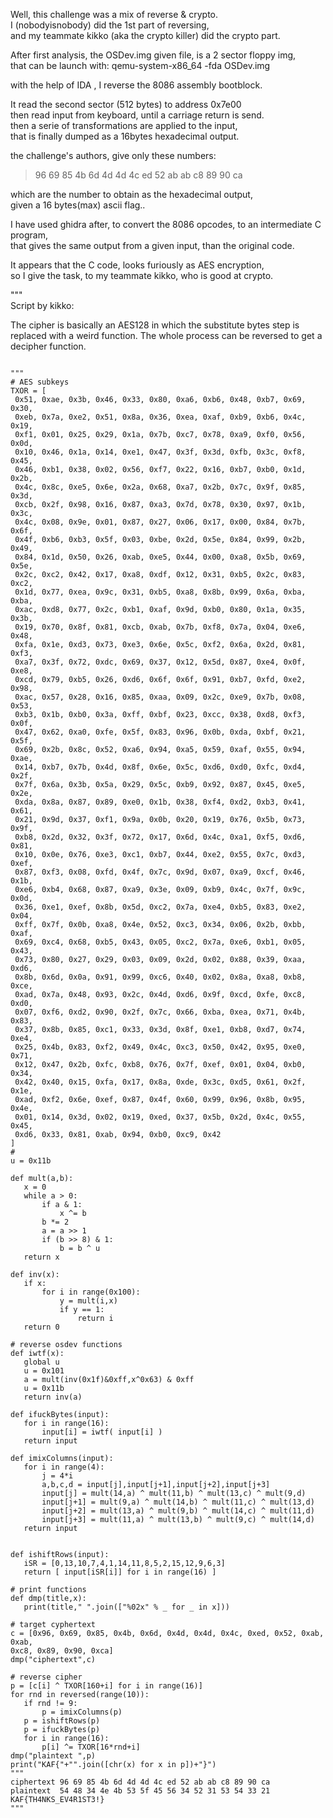 Well, this challenge was a mix of reverse & crypto.  
I (nobodyisnobody) did the 1st part of reversing,  
and my teammate kikko (aka the crypto killer) did the crypto part.

After first analysis, the OSDev.img given file, is a 2 sector floppy img,  
that can be launch with:  qemu-system-x86_64 -fda OSDev.img

with the help of IDA , I reverse the 8086 assembly bootblock.

It read the second sector (512 bytes) to address 0x7e00  
then read input from keyboard, until a carriage return is send.  
then a serie of transformations are applied to the input,  
that is finally dumped as a 16bytes hexadecimal output.

the challenge's authors, give only these numbers:  
> 96 69 85 4b 6d 4d 4d 4c ed 52 ab ab c8 89 90 ca

which are the number to obtain as the hexadecimal output,  
given a 16 bytes(max) ascii flag..

I have used ghidra after, to convert the 8086 opcodes, to an intermediate C
program,  
that gives the same output from a given input, than the original code.

It appears that the C code, looks furiously as AES encryption,  
so I give the task, to my teammate kikko, who is good at crypto.

"""  
Script by kikko:

The cipher is basically an AES128 in which the substitute bytes step is
replaced with a weird function. The whole process can be reversed to get a
decipher function.  
```

"""  
# AES subkeys  
TXOR = [  
 0x51, 0xae, 0x3b, 0x46, 0x33, 0x80, 0xa6, 0xb6, 0x48, 0xb7, 0x69, 0x30,  
 0xeb, 0x7a, 0xe2, 0x51, 0x8a, 0x36, 0xea, 0xaf, 0xb9, 0xb6, 0x4c, 0x19,  
 0xf1, 0x01, 0x25, 0x29, 0x1a, 0x7b, 0xc7, 0x78, 0xa9, 0xf0, 0x56, 0x0d,  
 0x10, 0x46, 0x1a, 0x14, 0xe1, 0x47, 0x3f, 0x3d, 0xfb, 0x3c, 0xf8, 0x45,  
 0x46, 0xb1, 0x38, 0x02, 0x56, 0xf7, 0x22, 0x16, 0xb7, 0xb0, 0x1d, 0x2b,  
 0x4c, 0x8c, 0xe5, 0x6e, 0x2a, 0x68, 0xa7, 0x2b, 0x7c, 0x9f, 0x85, 0x3d,  
 0xcb, 0x2f, 0x98, 0x16, 0x87, 0xa3, 0x7d, 0x78, 0x30, 0x97, 0x1b, 0x3c,  
 0x4c, 0x08, 0x9e, 0x01, 0x87, 0x27, 0x06, 0x17, 0x00, 0x84, 0x7b, 0x6f,  
 0x4f, 0xb6, 0xb3, 0x5f, 0x03, 0xbe, 0x2d, 0x5e, 0x84, 0x99, 0x2b, 0x49,  
 0x84, 0x1d, 0x50, 0x26, 0xab, 0xe5, 0x44, 0x00, 0xa8, 0x5b, 0x69, 0x5e,  
 0x2c, 0xc2, 0x42, 0x17, 0xa8, 0xdf, 0x12, 0x31, 0xb5, 0x2c, 0x83, 0xc2,  
 0x1d, 0x77, 0xea, 0x9c, 0x31, 0xb5, 0xa8, 0x8b, 0x99, 0x6a, 0xba, 0xba,  
 0xac, 0xd8, 0x77, 0x2c, 0xb1, 0xaf, 0x9d, 0xb0, 0x80, 0x1a, 0x35, 0x3b,  
 0x19, 0x70, 0x8f, 0x81, 0xcb, 0xab, 0x7b, 0xf8, 0x7a, 0x04, 0xe6, 0x48,  
 0xfa, 0x1e, 0xd3, 0x73, 0xe3, 0x6e, 0x5c, 0xf2, 0x6a, 0x2d, 0x81, 0xf3,  
 0xa7, 0x3f, 0x72, 0xdc, 0x69, 0x37, 0x12, 0x5d, 0x87, 0xe4, 0x0f, 0xe8,  
 0xcd, 0x79, 0xb5, 0x26, 0xd6, 0x6f, 0x6f, 0x91, 0xb7, 0xfd, 0xe2, 0x98,  
 0xac, 0x57, 0x28, 0x16, 0x85, 0xaa, 0x09, 0x2c, 0xe9, 0x7b, 0x08, 0x53,  
 0xb3, 0x1b, 0xb0, 0x3a, 0xff, 0xbf, 0x23, 0xcc, 0x38, 0xd8, 0xf3, 0x0f,  
 0x47, 0x62, 0xa0, 0xfe, 0x5f, 0x83, 0x96, 0x0b, 0xda, 0xbf, 0x21, 0x5f,  
 0x69, 0x2b, 0x8c, 0x52, 0xa6, 0x94, 0xa5, 0x59, 0xaf, 0x55, 0x94, 0xae,  
 0x14, 0xb7, 0x7b, 0x4d, 0x8f, 0x6e, 0x5c, 0xd6, 0xd0, 0xfc, 0xd4, 0x2f,  
 0x7f, 0x6a, 0x3b, 0x5a, 0x29, 0x5c, 0xb9, 0x92, 0x87, 0x45, 0xe5, 0x2e,  
 0xda, 0x8a, 0x87, 0x89, 0xe0, 0x1b, 0x38, 0xf4, 0xd2, 0xb3, 0x41, 0x61,  
 0x21, 0x9d, 0x37, 0xf1, 0x9a, 0x0b, 0x20, 0x19, 0x76, 0x5b, 0x73, 0x9f,  
 0xb8, 0x2d, 0x32, 0x3f, 0x72, 0x17, 0x6d, 0x4c, 0xa1, 0xf5, 0xd6, 0x81,  
 0x10, 0x0e, 0x76, 0xe3, 0xc1, 0xb7, 0x44, 0xe2, 0x55, 0x7c, 0xd3, 0xef,  
 0x87, 0xf3, 0x08, 0xfd, 0x4f, 0x7c, 0x9d, 0x07, 0xa9, 0xcf, 0x46, 0x1b,  
 0xe6, 0xb4, 0x68, 0x87, 0xa9, 0x3e, 0x09, 0xb9, 0x4c, 0x7f, 0x9c, 0x0d,  
 0x36, 0xe1, 0xef, 0x8b, 0x5d, 0xc2, 0x7a, 0xe4, 0xb5, 0x83, 0xe2, 0x04,  
 0xff, 0x7f, 0x0b, 0xa8, 0x4e, 0x52, 0xc3, 0x34, 0x06, 0x2b, 0xbb, 0xaf,  
 0x69, 0xc4, 0x68, 0xb5, 0x43, 0x05, 0xc2, 0x7a, 0xe6, 0xb1, 0x05, 0x43,  
 0x73, 0x80, 0x27, 0x29, 0x03, 0x09, 0x2d, 0x02, 0x88, 0x39, 0xaa, 0xd6,  
 0x8b, 0x6d, 0x0a, 0x91, 0x99, 0xc6, 0x40, 0x02, 0x8a, 0xa8, 0xb8, 0xce,  
 0xad, 0x7a, 0x48, 0x93, 0x2c, 0x4d, 0xd6, 0x9f, 0xcd, 0xfe, 0xc8, 0xd0,  
 0x07, 0xf6, 0xd2, 0x90, 0x2f, 0x7c, 0x66, 0xba, 0xea, 0x71, 0x4b, 0x83,  
 0x37, 0x8b, 0x85, 0xc1, 0x33, 0x3d, 0x8f, 0xe1, 0xb8, 0xd7, 0x74, 0xe4,  
 0x25, 0x4b, 0x83, 0xf2, 0x49, 0x4c, 0xc3, 0x50, 0x42, 0x95, 0xe0, 0x71,  
 0x12, 0x47, 0x2b, 0xfc, 0xb8, 0x76, 0x7f, 0xef, 0x01, 0x04, 0xb0, 0x34,  
 0x42, 0x40, 0x15, 0xfa, 0x17, 0x8a, 0xde, 0x3c, 0xd5, 0x61, 0x2f, 0x1e,  
 0xad, 0xf2, 0x6e, 0xef, 0x87, 0x4f, 0x60, 0x99, 0x96, 0x8b, 0x95, 0x4e,  
 0x01, 0x14, 0x3d, 0x02, 0x19, 0xed, 0x37, 0x5b, 0x2d, 0x4c, 0x55, 0x45,  
 0xd6, 0x33, 0x81, 0xab, 0x94, 0xb0, 0xc9, 0x42  
]  
#  
u = 0x11b

def mult(a,b):  
   x = 0  
   while a > 0:  
       if a & 1:  
           x ^= b  
       b *= 2  
       a = a >> 1  
       if (b >> 8) & 1:  
           b = b ^ u  
   return x

def inv(x):  
   if x:  
       for i in range(0x100):  
           y = mult(i,x)  
           if y == 1:  
               return i  
   return 0

# reverse osdev functions  
def iwtf(x):  
   global u  
   u = 0x101  
   a = mult(inv(0x1f)&0xff,x^0x63) & 0xff  
   u = 0x11b  
   return inv(a)

def ifuckBytes(input):  
   for i in range(16):  
       input[i] = iwtf( input[i] )  
   return input

def imixColumns(input):  
   for i in range(4):  
       j = 4*i  
       a,b,c,d = input[j],input[j+1],input[j+2],input[j+3]  
       input[j] = mult(14,a) ^ mult(11,b) ^ mult(13,c) ^ mult(9,d)  
       input[j+1] = mult(9,a) ^ mult(14,b) ^ mult(11,c) ^ mult(13,d)  
       input[j+2] = mult(13,a) ^ mult(9,b) ^ mult(14,c) ^ mult(11,d)  
       input[j+3] = mult(11,a) ^ mult(13,b) ^ mult(9,c) ^ mult(14,d)  
   return input  
  
  
def ishiftRows(input):  
   iSR = [0,13,10,7,4,1,14,11,8,5,2,15,12,9,6,3]  
   return [ input[iSR[i]] for i in range(16) ]  
  
# print functions  
def dmp(title,x):  
   print(title," ".join(["%02x" % _ for _ in x]))

# target cyphertext  
c = [0x96, 0x69, 0x85, 0x4b, 0x6d, 0x4d, 0x4d, 0x4c, 0xed, 0x52, 0xab, 0xab,
0xc8, 0x89, 0x90, 0xca]  
dmp("ciphertext",c)

# reverse cipher  
p = [c[i] ^ TXOR[160+i] for i in range(16)]  
for rnd in reversed(range(10)):  
   if rnd != 9:  
       p = imixColumns(p)  
   p = ishiftRows(p)  
   p = ifuckBytes(p)  
   for i in range(16):  
       p[i] ^= TXOR[16*rnd+i]  
dmp("plaintext ",p)  
print("KAF{"+"".join([chr(x) for x in p])+"}")  
"""  
ciphertext 96 69 85 4b 6d 4d 4d 4c ed 52 ab ab c8 89 90 ca  
plaintext  54 48 34 4e 4b 53 5f 45 56 34 52 31 53 54 33 21  
KAF{TH4NKS_EV4R1ST3!}  
"""  
```